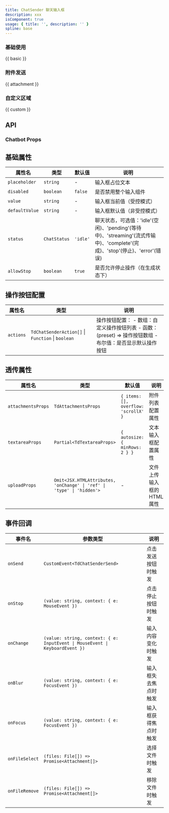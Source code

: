 ```yaml
---
title: ChatSender 聊天输入框
description: xxx
isComponent: true
usage: { title: '', description: '' }
spline: base
---
```


### 基础使用

{{ basic }}

### 附件发送

{{ attachment }}

### 自定义区域

{{ custom }}

## API

### Chatbot Props

## 基础属性

| 属性名 | 类型 | 默认值 | 说明 |
|--------|------|--------|------|
| `placeholder` | `string` | - | 输入框占位文本 |
| `disabled` | `boolean` | `false` | 是否禁用整个输入组件 |
| `value` | `string` | - | 输入框当前值（受控模式） |
| `defaultValue` | `string` | - | 输入框默认值（非受控模式） |
| `status` | `ChatStatus` | `'idle'` | 聊天状态，可选值：'idle'(空闲)、'pending'(等待中)、'streaming'(流式传输中)、'complete'(完成)、'stop'(停止)、'error'(错误) |
| `allowStop` | `boolean` | `true` | 是否允许停止操作（在生成状态下） |

## 操作按钮配置

| 属性名 | 类型 | 说明 |
|--------|------|------|
| `actions` | `TdChatSenderAction[]` \| `Function` \| `boolean` | 操作按钮配置： - 数组：自定义操作按钮列表 - 函数：(preset) => 操作按钮数组 - 布尔值：是否显示默认操作按钮 |

## 透传属性

| 属性名 | 类型 | 默认值 | 说明 |
|--------|------|--------|------|
| `attachmentsProps` | `TdAttachmentsProps` | `{ items: [], overflow: 'scrollX' }` | 附件列表配置属性 |
| `textareaProps` | `Partial<TdTextareaProps>` | `{ autosize: { minRows: 2 } }` | 文本输入框配置属性 |
| `uploadProps` | `Omit<JSX.HTMLAttributes, 'onChange' \| 'ref' \| 'type' \| 'hidden'>` | - | 文件上传输入框的HTML属性 |

## 事件回调

| 事件名 | 参数类型 | 说明 |
|--------|----------|------|
| `onSend` | `CustomEvent<TdChatSenderSend>` | 点击发送按钮时触发 |
| `onStop` | `(value: string, context: { e: MouseEvent })` | 点击停止按钮时触发 |
| `onChange` | `(value: string, context: { e: InputEvent \| MouseEvent \| KeyboardEvent })` | 输入内容变化时触发 |
| `onBlur` | `(value: string, context: { e: FocusEvent })` | 输入框失去焦点时触发 |
| `onFocus` | `(value: string, context: { e: FocusEvent })` | 输入框获得焦点时触发 |
| `onFileSelect` | `(files: File[]) => Promise<Attachment[]>` | 选择文件时触发 |
| `onFileRemove` | `(files: File[]) => Promise<Attachment[]>` | 移除文件时触发 |
